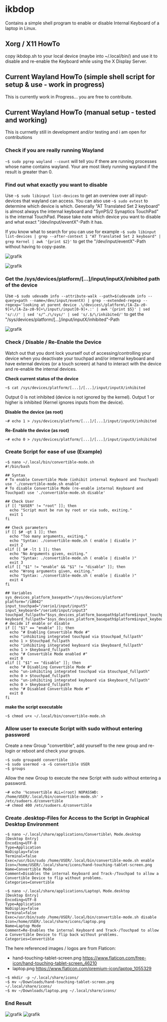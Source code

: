 # ikbdop
Contains a simple shell program to enable or disable Internal Keyboard of a laptop in Linux.

## Xorg / X11 HowTo
copy ikbdop.sh to your local device (maybe into ~/.local/bin/) and use it to disable and re-enable the Keyboard while using the X Display Server.

## Current Wayland HowTo (simple shell script for setup & use - work in progress)

This is currently work in Progress... you are free to contribute.

## Current Wayland HowTo (manual setup - tested and working)
This is currnetly still in development and/or testing and i am open for contributions

### Check if you are really running Wayland
`~$ sudo pgrep wayland --count` will tell you if there are running processes whose name contains wayland.
Your are most likely running wayland if the result is greater than 0.

### Find out what exactly you want to disable
Use `~$ sudo libinput list-devices` to get an overview over all input-devices that wayland can access.
You can also use `~$ sudo evtest` to determine which device is which.
Generally "AT Translated Set 2 keyboard" is almost always the internal keyboard and "SynPS/2 Synaptics TouchPad" is the internal TouchPad.
Please take note which device you want to disable and what exact "/dev/input/eventX"-Path it has.

If you know what to search for you can use for example `~$ sudo libinput list-devices | grep --after-context 1 "AT Translated Set 2 keyboard" | grep Kernel | awk '{print $2}'` to get the "/dev/input/eventX"-Path without having to copy-paste.

![grafik](https://user-images.githubusercontent.com/29387023/173143197-d66d0e20-a7c3-4703-8f1a-0eb8915e0a46.png)

![grafik](https://user-images.githubusercontent.com/29387023/173143378-e37d4f1e-9ffb-4b45-9054-2404da2e8c99.png)

### Get the /sys/devices/platform/[...]/input/inputX/inhibited path of the device
Use `~$ sudo udevadm info --attribute-walk --path=$(udevadm info --query=path --name=/dev/input/eventX) | grep --extended-regexp --regexp='looking at parent device .\/devices\/platform\/[A-Za-z0-9]+\/[A-Za-z0-9]+\/input\/input[0-9]+.:' | awk '{print $5}' | sed 's/://' | sed 's/^./\/sys/' | sed 's/.$/\/inhibited/'` to get the "/sys/devices/platform/[...]/input/inputX/inhibited"-Path 

![grafik](https://user-images.githubusercontent.com/29387023/173150787-969acfd6-c885-40a7-b601-29fc4f790f3d.png)

### Check / Disable / Re-Enable the Device
Watch out that you dont lock yourself out of accessing/controlling your device when you deactivate your touchpad and/or internal keyboard and have external devices (or a touch screen) at hand to interact with the device and re-enable the internal devices.

**Check current status of the device**
```
~$ cat /sys/devices/platform/[...]/[...]/input/inputX/inhibited
```
Output 0 is not inhibited (device is not ignored by the kernel). Output 1 or higher is inhibited (Kernel ignores inputs from the device).

**Disable the device (as root)**
```
~# echo 1 > /sys/devices/platform/[...]/[...]/input/inputX/inhibited
```

**Re-Enable the device (as root)**
```
~# echo 0 > /sys/devices/platform/[...]/[...]/input/inputX/inhibited
```

### Create Script for ease of use (Example)

```
~$ nano ~/.local/bin/convertible-mode.sh
#!/bin/bash

## Syntax
# To enable Convertible Mode (inhibit internal Keyboard and Touchpad) use './convertible-mode.sh enable'
# To disable Convertible Mode (re-enable internal Keyboard and Touchpad) use './convertible-mode.sh disable'

## Check User
if [[ "$USER" != "root" ]]; then
  echo "Script must be run by root or via sudo, exiting."
  exit 1
fi

## Check parameters
if [[ $# -gt 1 ]]; then
  echo "Too many arguments, exiting."
  echo "Syntax: ./convertible-mode.sh ( enable | disable )"
  exit 2
elif [[ $# -lt 1 ]]; then
  echo "No Arguments given, exiting."
  echo "Syntax: ./convertible-mode.sh ( enable | disable )"
  exit 3
elif [[ "$1" != "enable" && "$1" != "disable" ]]; then
  echo "Wrong arguments given, exiting."
  echo "Syntax: ./convertible-mode.sh ( enable | disable )"
  exit 4
fi

## Variables
sys_devices_platform_basepath="/sys/devices/platform"
platform="/i8042"
input_touchpad="/serio1/input/input5"
input_keyboard="/serio0/input/input3"
touchpad_fullpath="$sys_devices_platform_basepath$platform$input_touchpad/inhibited"
keyboard_fullpath="$sys_devices_platform_basepath$platform$input_keyboard/inhibited"
# decide if enable or disable
if [[ "$1" == "enable" ]]; then
  echo "# Enabling Convertible Mode #"
  echo "inhibiting integrated touchpad via $touchpad_fullpath"
  echo 1 > $touchpad_fullpath
  echo "inhibiting integrated keyboard via $keyboard_fullpath"
  echo 1 > $keyboard_fullpath
  echo "# Convertible Mode enabled #"
  exit 0
elif [[ "$1" == "disable" ]]; then
  echo "# Disabling Convertible Mode #"
  echo "un-inhibiting integrated touchpad via $touchpad_fullpath"
  echo 0 > $touchpad_fullpath
  echo "un-inhibiting integrated keyboard via $keyboard_fullpath"
  echo 0 > $keyboard_fullpath
  echo "# Disabled Convertible Mode #"
  exit 0
fi
```
**make the script executable**
```
~$ chmod u+x ~/.local/bin/convertible-mode.sh
```

### Allow user to execute Script with sudo without entering password

Create a new Group "convertible", add yourself to the new group and re-login or reboot and check your groups. 
```
~$ sudo groupadd convertible
~$ sudo usermod -a -G convertible USER
~$ groups
```

Allow the new Group to execute the new Script with sudo without entering a password.
```
~# echo '%convertible ALL=(root) NOPASSWD: /home/USER/.local/bin/convertible-mode.sh' > /etc/sudoers.d/convertible
~# chmod 400 /etc/sudoers.d/convertible
```

### Create .desktop-Files for Access to the Script in Graphical Desktop Environment

```
~$ nano ~/.local/share/applications/Convertible\ Mode.desktop
[Desktop Entry]
Encoding=UTF-8
Type=Application
NoDisplay=false
Terminal=false
Exec=/usr/bin/sudo /home/USER/.local/bin/convertible-mode.sh enable
Icon=/home/USER/.local/share/icons/hand-touching-tablet-screen.png
Name=Convertible Mode
Comment=Disables the internal Keyboard and Track-/Touchpad to allow a Convertible Device to flip without problems.
Categories=Convertible
```

```
~$ nano ~/.local/share/applications/Laptop\ Mode.desktop
[Desktop Entry]
Encoding=UTF-8
Type=Application
NoDisplay=false
Terminal=false
Exec=/usr/bin/sudo /home/USER/.local/bin/convertible-mode.sh disable
Icon=/home/USER/.local/share/icons/laptop.png
Name=Laptop Mode
Comment=Re-Enables the internal Keyboard and Track-/Touchpad to allow a Convertible Device to flip back without problems.
Categories=Convertible
```

The here referenced images / logos are from Flaticon:
 - hand-touching-tablet-screen.png https://www.flaticon.com/free-icon/hand-touching-tablet-screen_46210
 - laptop.png https://www.flaticon.com/premium-icon/laptop_1055329

```
~$ mkdir -p ~/.local/share/icons/
~$ mv ~/Downloads/hand-touching-tablet-screen.png ~/.local/share/icons/
~$ mv ~/Downloads/laptop.png ~/.local/share/icons/
```

### End Result

![grafik](https://user-images.githubusercontent.com/29387023/173155598-7585442d-425d-4c86-9dee-e8487704fc2f.png)
![grafik](https://user-images.githubusercontent.com/29387023/173155669-542aaea3-25ae-4628-9b5b-90f702122d22.png)

